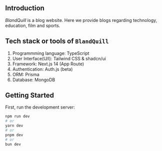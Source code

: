 ## Introduction

_BlandQuill_ is a blog website. Here we provide blogs regarding technology, education, film and sports.

## Tech stack or tools of `BlandQuill`

1. Programmming language: TypeScript
2. User Interface(U/I): Tailwind CSS & shadcn/ui
3. Framework: Next.js 14 (App Route)
4. Authentication: Auth.js (beta)
5. ORM: Prisma
6. Database: MongoDB

## Getting Started

First, run the development server:

```bash
npm run dev
# or
yarn dev
# or
pnpm dev
# or
bun dev
```
